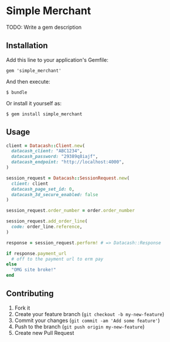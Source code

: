 # Simple Merchant

TODO: Write a gem description

## Installation

Add this line to your application's Gemfile:

    gem 'simple_merchant'

And then execute:

    $ bundle

Or install it yourself as:

    $ gem install simple_merchant

## Usage

```ruby
client = Datacash::Client.new(
  datacash_client: "ABC1234",
  datacash_password: "29389q8iajf",
  datacash_endpoint: "http://localhost:4000",
)

session_request = Datacash::SessionRequest.new(
  client: client
  datacash_page_set_id: 0,
  datacash_3d_secure_enabled: false
)

session_request.order_number = order.order_number

session_request.add_order_line(
  code: order_line.reference,
)

response = session_request.perform! # => Datacash::Response

if response.payment_url
  # off to the payment url to erm pay
else
  "OMG site broke!"
end
```


## Contributing

1. Fork it
2. Create your feature branch (`git checkout -b my-new-feature`)
3. Commit your changes (`git commit -am 'Add some feature'`)
4. Push to the branch (`git push origin my-new-feature`)
5. Create new Pull Request
